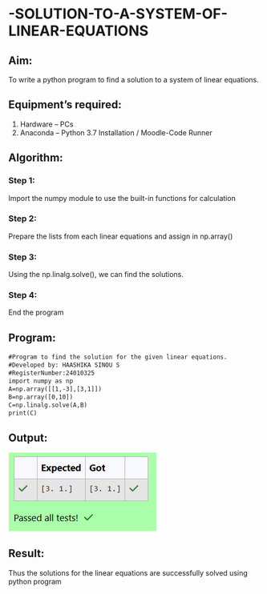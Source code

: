 # -SOLUTION-TO-A-SYSTEM-OF-LINEAR-EQUATIONS
## Aim:
To write a python program to find a solution to a system of linear equations.
## Equipment’s required:
1. 	Hardware – PCs
2. 	Anaconda – Python 3.7 Installation / Moodle-Code Runner
## Algorithm:
### Step 1: 
Import the numpy module to use the built-in functions for calculation
### Step 2: 
Prepare the lists from each linear equations and assign in np.array()
### Step 3: 
Using the np.linalg.solve(), we can find the solutions.
### Step 4: 
End the program
## Program:
~~~
#Program to find the solution for the given linear equations.
#Developed by: HAASHIKA SINOU S
#RegisterNumber:24010325
import numpy as np
A=np.array([[1,-3],[3,1]])
B=np.array([0,10])
C=np.linalg.solve(A,B)
print(C)
~~~
## Output:
![Alt text](image.png)
## Result: 
Thus the solutions for the linear equations are successfully solved using python program

